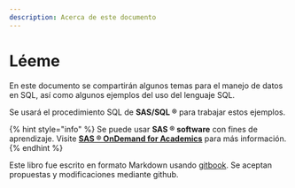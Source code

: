 ```yaml
---
description: Acerca de este documento
---
```


# Léeme

En este documento se compartirán algunos temas para el manejo de datos en SQL, así como algunos ejemplos del uso del lenguaje SQL.

Se usará el procedimiento SQL de **SAS/SQL &reg;** para trabajar estos ejemplos.

{% hint style="info" %}
Se puede usar **SAS &reg; software** con fines de aprendizaje. Visite [**SAS &reg; OnDemand for Academics**](https://www.sas.com/en_us/software/on-demand-for-academics.html) para más información.
{% endhint %}

Este libro fue escrito en formato Markdown usando [gitbook](https://www.gitbook.com/). Se aceptan propuestas y modificaciones mediante github.
